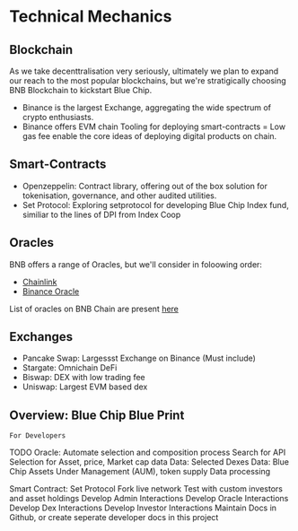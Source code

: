 # Technical Mechanics

## Blockchain

As we take decenttralisation very seriously, ultimately we plan to expand our reach to the most popular blockchains, but we're stratigically choosing BNB Blockchain to kickstart Blue Chip.

- Binance is the largest Exchange, aggregating the wide spectrum of crypto enthusiasts.
- Binance offers EVM chain Tooling for deploying smart-contracts
  = Low gas fee enable the core ideas of deploying digital products on chain.

## Smart-Contracts

- Openzeppelin: Contract library, offering out of the box solution for tokenisation, governance, and other audited utilities.
- Set Protocol: Exploring setprotocol for developing Blue Chip Index fund, similiar to the lines of DPI from Index Coop

<!-- Mention Other smart-contract library to be used -->

## Oracles

BNB offers a range of Oracles, but we'll consider in foloowing order:

- [Chainlink](https://docs.chain.link/)
- [Binance Oracle](https://oracle.binance.com/docs/)

List of oracles on BNB Chain are present [here](https://docs.bnbchain.org/docs/oracles)

## Exchanges

- Pancake Swap: Largessst Exchange on Binance (Must include)
- Stargate: Omnichain DeFi
- Biswap: DEX with low trading fee
- Uniswap: Largest EVM based dex

## Overview: Blue Chip Blue Print

`For Developers`

TODO
Oracle: Automate selection and composition process
Search for API Selection for Asset, price, Market cap data
Data: Selected Dexes
Data: Blue Chip Assets Under Management (AUM), token supply
Data processing

Smart Contract: Set Protocol
Fork live network
Test with custom investors and asset holdings
Develop Admin Interactions
Develop Oracle Interactions
Develop Dex Interactions
Develop Investor Interactions
Maintain Docs in Github, or create seperate developer docs in this project
